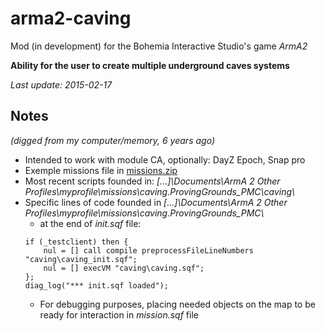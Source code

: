 # arma2-caving
Mod (in development) for the Bohemia Interactive Studio's game *ArmA2*

**Ability for the user to create multiple underground caves systems**

*Last update: 2015-02-17*

## Notes
*(digged from my computer/memory, 6 years ago)*
- Intended to work with module CA, optionally: DayZ Epoch, Snap pro
- Exemple missions file in [missions.zip](missions.zip)
- Most recent scripts founded in: *[...]\Documents\ArmA 2 Other Profiles\myprofile\missions\caving.ProvingGrounds_PMC\caving\\*
- Specific lines of code founded in *[...]\Documents\ArmA 2 Other Profiles\myprofile\missions\caving.ProvingGrounds_PMC\\*
    - at the end of *init.sqf* file:
  ``` sqf
  if (_testclient) then {
      nul = [] call compile preprocessFileLineNumbers "caving\caving_init.sqf";
      nul = [] execVM "caving\caving.sqf";
  };
  diag_log("*** init.sqf loaded");
  ```
    - For debugging purposes, placing needed objects on the map to be ready for interaction in *mission.sqf* file
